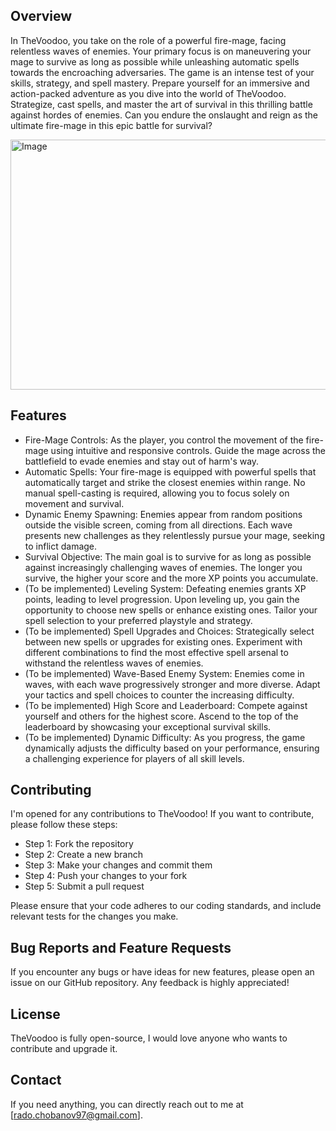 ## Overview
In TheVoodoo, you take on the role of a powerful fire-mage, facing relentless waves of enemies. Your primary focus is on maneuvering your mage to survive as long as possible while unleashing automatic spells towards the encroaching adversaries. The game is an intense test of your skills, strategy, and spell mastery. Prepare yourself for an immersive and action-packed adventure as you dive into the world of TheVoodoo. Strategize, cast spells, and master the art of survival in this thrilling battle against hordes of enemies. Can you endure the onslaught and reign as the ultimate fire-mage in this epic battle for survival?

<img src="https://github.com/radoslavchobanov/TheVoodoo/assets/12681393/2323b250-56b8-4928-ac8a-d58af83020b3" alt="Image" width="700" height="400">

## Features
- Fire-Mage Controls: As the player, you control the movement of the fire-mage using intuitive and responsive controls. Guide the mage across the battlefield to evade enemies and stay out of harm's way.
- Automatic Spells: Your fire-mage is equipped with powerful spells that automatically target and strike the closest enemies within range. No manual spell-casting is required, allowing you to focus solely on movement and survival.
- Dynamic Enemy Spawning: Enemies appear from random positions outside the visible screen, coming from all directions. Each wave presents new challenges as they relentlessly pursue your mage, seeking to inflict damage.
- Survival Objective: The main goal is to survive for as long as possible against increasingly challenging waves of enemies. The longer you survive, the higher your score and the more XP points you accumulate.
- (To be implemented) Leveling System: Defeating enemies grants XP points, leading to level progression. Upon leveling up, you gain the opportunity to choose new spells or enhance existing ones. Tailor your spell selection to your preferred playstyle and strategy.
- (To be implemented) Spell Upgrades and Choices: Strategically select between new spells or upgrades for existing ones. Experiment with different combinations to find the most effective spell arsenal to withstand the relentless waves of enemies.
- (To be implemented) Wave-Based Enemy System: Enemies come in waves, with each wave progressively stronger and more diverse. Adapt your tactics and spell choices to counter the increasing difficulty.
- (To be implemented) High Score and Leaderboard: Compete against yourself and others for the highest score. Ascend to the top of the leaderboard by showcasing your exceptional survival skills.
- (To be implemented) Dynamic Difficulty: As you progress, the game dynamically adjusts the difficulty based on your performance, ensuring a challenging experience for players of all skill levels.
  
## Contributing
I'm opened for any contributions to TheVoodoo! If you want to contribute, please follow these steps:
- Step 1: Fork the repository
- Step 2: Create a new branch
- Step 3: Make your changes and commit them
- Step 4: Push your changes to your fork
- Step 5: Submit a pull request
  
Please ensure that your code adheres to our coding standards, and include relevant tests for the changes you make.

## Bug Reports and Feature Requests
If you encounter any bugs or have ideas for new features, please open an issue on our GitHub repository. Any feedback is highly appreciated!

## License
TheVoodoo is fully open-source, I would love anyone who wants to contribute and upgrade it.

## Contact
If you need anything, you can directly reach out to me at [rado.chobanov97@gmail.com].
